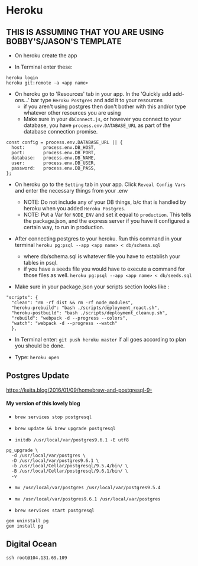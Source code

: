 # Heroku

## THIS IS ASSUMING THAT YOU ARE USING BOBBY'S/JASON'S TEMPLATE

- On heroku create the app

- In Terminal enter these:
```
heroku login
heroku git:remote -a <app name>
```

- On heroku go to 'Resources' tab in your app. In the 'Quickly add add-ons...' bar type `Heroku Postgres` and add it to your resources
  - if you aren't using postgres then don't bother with this and/or type whatever other resources you are using
  - Make sure in your `dbConnect.js`, or however you connect to your database, you have `process.env.DATABASE_URL` as part of the database connection promise.

```
const config = process.env.DATABASE_URL || {
  host:       process.env.DB_HOST,
  port:       process.env.DB_PORT,
  database:   process.env.DB_NAME,
  user:       process.env.DB_USER,
  password:   process.env.DB_PASS,
};
```

- On heroku go to the `Setting` tab in your app. Click `Reveal Config Vars` and enter the necessary things from your .env
  - NOTE: Do not include any of your DB things, b/c that is handled by heroku when you added `Heroku Postgres`.
  - NOTE: Put a Var for `NODE_ENV` and set it equal to `production`. This tells the package.json, and the express server if you have it configured a certain way, to run in production.

- After connecting postgres to your heroku. Run this command in your terminal
`heroku pg:psql --app <app name> < db/schema.sql`
  - where db/schema.sql is whatever file you have to establish your tables in psql.
  - if you have a seeds file you would have to execute a command for those files as well.
`heroku pg:psql --app <app name> < db/seeds.sql`

- Make sure in your package.json your scripts section looks like :
```
"scripts": {
  "clean": "rm -rf dist && rm -rf node_modules",
  "heroku-prebuild": "bash ./scripts/deployment_react.sh",
  "heroku-postbuild": "bash ./scripts/deployment_cleanup.sh",
  "rebuild": "webpack -d --progress --colors",
  "watch": "webpack -d --progress --watch"
  },
  ```

- In Terminal enter:
`git push heroku master`
 if all goes according to plan you should be done.

- Type:
  `heroku open`

## Postgres Update
https://keita.blog/2016/01/09/homebrew-and-postgresql-9-

#### My version of this lovely blog

- `brew services stop postgresql`

- `brew update && brew upgrade postgresql`

- `initdb /usr/local/var/postgres9.6.1 -E utf8`

```
pg_upgrade \
  -d /usr/local/var/postgres \
  -D /usr/local/var/postgres9.6.1 \
  -b /usr/local/Cellar/postgresql/9.5.4/bin/ \
  -B /usr/local/Cellar/postgresql/9.6.1/bin/ \
  -v
```

- `mv /usr/local/var/postgres /usr/local/var/postgres9.5.4`
- `mv /usr/local/var/postgres9.6.1 /usr/local/var/postgres`

- `brew services start postgresql`

```
gem uninstall pg
gem install pg
```

## Digital Ocean

`ssh root@104.131.69.109`
